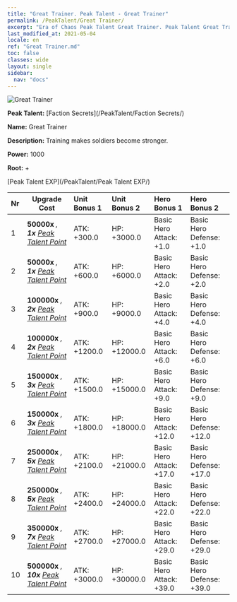 ```yaml
---
title: "Great Trainer. Peak Talent - Great Trainer"
permalink: /PeakTalent/Great Trainer/
excerpt: "Era of Chaos Peak Talent Great Trainer. Peak Talent Great Trainer. Great Trainer"
last_modified_at: 2021-05-04
locale: en
ref: "Great Trainer.md"
toc: false
classes: wide
layout: single
sidebar:
  nav: "docs"
---
```


  ![Great Trainer](/images/pt/talent_3001.png)

  **Peak Talent:** [Faction Secrets](/PeakTalent/Faction Secrets/)

  **Name:** Great Trainer

  **Description:** Training makes soldiers become stronger.

  **Power:** 1000

  **Root:** +

  [Peak Talent EXP](/PeakTalent/Peak Talent EXP/)

  | Nr | Upgrade Cost | Unit Bonus 1 | Unit Bonus 2 | Hero Bonus 1 | Hero Bonus 2 |
  |:---|--------------|:-------------|:-------------|:-------------|:-------------|
  | 1 |  **50000x** <i class="fas fa-coins"/>, **1x** [Peak Talent Point](/Items/con_934/) | ATK: +300.0 | HP: +3000.0 | Basic Hero Attack: +1.0 | Basic Hero Defense: +1.0 |
  | 2 |  **50000x** <i class="fas fa-coins"/>, **1x** [Peak Talent Point](/Items/con_934/) | ATK: +600.0 | HP: +6000.0 | Basic Hero Attack: +2.0 | Basic Hero Defense: +2.0 |
  | 3 |  **100000x** <i class="fas fa-coins"/>, **2x** [Peak Talent Point](/Items/con_934/) | ATK: +900.0 | HP: +9000.0 | Basic Hero Attack: +4.0 | Basic Hero Defense: +4.0 |
  | 4 |  **100000x** <i class="fas fa-coins"/>, **2x** [Peak Talent Point](/Items/con_934/) | ATK: +1200.0 | HP: +12000.0 | Basic Hero Attack: +6.0 | Basic Hero Defense: +6.0 |
  | 5 |  **150000x** <i class="fas fa-coins"/>, **3x** [Peak Talent Point](/Items/con_934/) | ATK: +1500.0 | HP: +15000.0 | Basic Hero Attack: +9.0 | Basic Hero Defense: +9.0 |
  | 6 |  **150000x** <i class="fas fa-coins"/>, **3x** [Peak Talent Point](/Items/con_934/) | ATK: +1800.0 | HP: +18000.0 | Basic Hero Attack: +12.0 | Basic Hero Defense: +12.0 |
  | 7 |  **250000x** <i class="fas fa-coins"/>, **5x** [Peak Talent Point](/Items/con_934/) | ATK: +2100.0 | HP: +21000.0 | Basic Hero Attack: +17.0 | Basic Hero Defense: +17.0 |
  | 8 |  **250000x** <i class="fas fa-coins"/>, **5x** [Peak Talent Point](/Items/con_934/) | ATK: +2400.0 | HP: +24000.0 | Basic Hero Attack: +22.0 | Basic Hero Defense: +22.0 |
  | 9 |  **350000x** <i class="fas fa-coins"/>, **7x** [Peak Talent Point](/Items/con_934/) | ATK: +2700.0 | HP: +27000.0 | Basic Hero Attack: +29.0 | Basic Hero Defense: +29.0 |
  | 10 |  **500000x** <i class="fas fa-coins"/>, **10x** [Peak Talent Point](/Items/con_934/) | ATK: +3000.0 | HP: +30000.0 | Basic Hero Attack: +39.0 | Basic Hero Defense: +39.0 |

